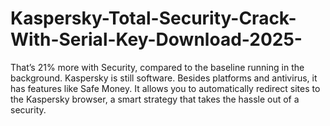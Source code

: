 # Kaspersky-Total-Security-Crack-With-Serial-Key-Download-2025-
That’s 21% more with Security, compared to the baseline running in the background. Kaspersky is still software. Besides platforms and antivirus, it has features like Safe Money. It allows you to automatically redirect sites to the Kaspersky browser, a smart strategy that takes the hassle out of a security.

